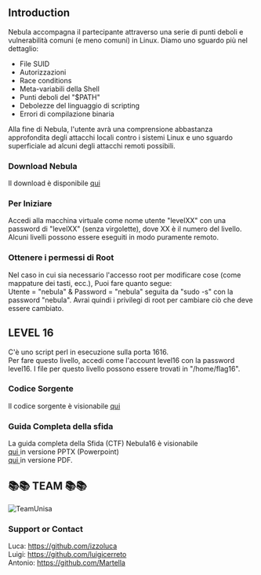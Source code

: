 ## Introduction

Nebula accompagna il partecipante attraverso una serie di punti deboli e vulnerabilità comuni (e meno comuni) in Linux. Diamo uno sguardo più nel dettaglio:

<ul>
<li>File SUID</li>
<li>Autorizzazioni</li>
<li>Race conditions</li>
<li>Meta-variabili della Shell</li>
<li>Punti deboli del "$PATH"</li>
<li>Debolezze del linguaggio di scripting</li>
<li>Errori di compilazione binaria</li>
</ul>
Alla fine di Nebula, l'utente avrà una comprensione abbastanza approfondita degli attacchi locali contro i sistemi Linux e uno sguardo superficiale ad alcuni degli attacchi remoti possibili.

### Download Nebula

<p> Il download è disponibile <a href="https://exploit.education/downloads/"> qui </a>  </p>

### Per Iniziare

Accedi alla macchina virtuale come nome utente "levelXX" con una password di "levelXX" (senza virgolette), dove XX è il numero del livello. Alcuni livelli possono essere eseguiti in modo puramente remoto.

### Ottenere i permessi di Root 
Nel caso in cui sia necessario l'accesso root per modificare cose (come mappature dei tasti, ecc.), Puoi fare quanto segue: <br>
Utente = "nebula" & Password = "nebula" seguita da "sudo -s" con la password "nebula". Avrai quindi i privilegi di root per cambiare ciò che deve essere cambiato.

## LEVEL 16 
C'è uno script perl in esecuzione sulla porta 1616. <br>
Per fare questo livello, accedi come l'account level16 con la password level16. I file per questo livello possono essere trovati in "/home/flag16".

### Codice Sorgente 
<p> Il codice sorgente è visionabile <a href="https://github.com/izzoluca/Nebula16-Walkthrough_ITA/blob/main/script.perl"> qui </a>  </p>

### Guida Completa della sfida
<p> La guida completa della Sfida (CTF) Nebula16 è visionabile <br> <a href="https://github.com/izzoluca/Nebula16-Walkthrough_ITA/blob/main/Nebula16-WalkthroughITA.pptx"> qui </a> in versione PPTX (Powerpoint) <br> <a href="https://github.com/izzoluca/Nebula16-Walkthrough_ITA/blob/main/Nebula16-WalkthroughITA.pptx"> qui </a> in versione PDF.</p>

## 📚📚 TEAM 📚📚
<img src="https://github.com/izzoluca/Nebula16-Walkthrough_ITA/blob/gh-pages/img/TeamUnisa.png" alt="TeamUnisa" >

### Support or Contact

Luca: https://github.com/izzoluca <br>
Luigi: https://github.com/luigicerreto <br>
Antonio: https://github.com/Martella 
